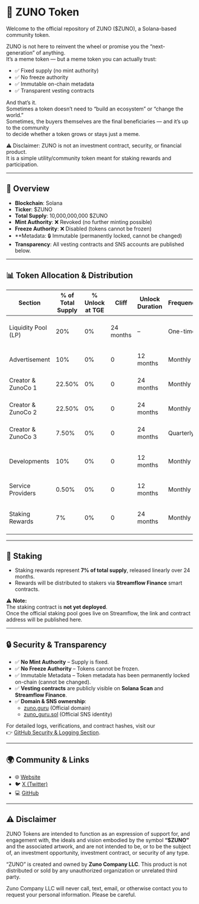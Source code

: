 # 🌌 ZUNO Token

Welcome to the official repository of ZUNO ($ZUNO), a Solana-based community token.  

ZUNO is not here to reinvent the wheel or promise you the “next-generation” of anything.  
It’s a meme token — but a meme token you can actually trust:  

- ✅ Fixed supply (no mint authority)  
- ✅ No freeze authority  
- ✅ Immutable on-chain metadata  
- ✅ Transparent vesting contracts  

And that’s it.  
Sometimes a token doesn’t need to “build an ecosystem” or “change the world.”  
Sometimes, the buyers themselves are the final beneficiaries — and it’s up to the community  
to decide whether a token grows or stays just a meme.  

⚠️ Disclaimer: ZUNO is not an investment contract, security, or financial product.  
It is a simple utility/community token meant for staking rewards and participation.

---

## 📜 Overview

- **Blockchain**: Solana  
- **Ticker**: $ZUNO  
- **Total Supply**: 10,000,000,000 $ZUNO  
- **Mint Authority**: ❌ Revoked (no further minting possible)  
- **Freeze Authority**: ❌ Disabled (tokens cannot be frozen)
- **Metadata: 🔒 Immutable (permanently locked, cannot be changed)  
- **Transparency**: All vesting contracts and SNS accounts are published below.  

---
## 📊 Token Allocation & Distribution

| Section              | % of Total Supply | % Unlock at TGE | Cliff       | Unlock Duration | Frequency   | Notes                                                    | SNS                                                                                       | Vesting Contract                                                                 |
|-----------------------|-------------------|-----------------|-------------|-----------------|-------------|----------------------------------------------------------|-------------------------------------------------------------------------------------------|---------------------------------------------------------------------------------|
| Liquidity Pool (LP)  | 20%               | 0%              | 24 months   | –               | One-time    | LP tokens fully locked for 24 months, unlocked at once   | [lp_tokens.zuno_guru.sol](https://solscan.io/account/EXAMPLE1)                           | [Sample Solana Address](https://solscan.io/account/EXAMPLE2)                     |
| Advertisement        | 10%               | 0%              | 0           | 12 months       | Monthly     | Linear monthly unlock for campaign funding               | [adv_reasury.zuno_guru.sol](https://solscan.io/account/8X9qqThz75JwXKjZ7qnQ75PAtgZVAvLPj8PgMcHHkuaJ) | [Streamflow Contract](https://app.streamflow.finance/contract/solana/mainnet/6yghMEMixLCWS84CBbxVLStd24BPmtmj5p16hqXiT7BL) |
| Creator & ZunoCo 1   | 22.50%            | 0%              | 0           | 24 months       | Monthly     | Linear monthly unlock for team/management                | [czc1.zuno_guru.sol](https://solscan.io/account/8tBqpnBMBjhNyuubmW5FZLYq8u2ohn2kTPVRjHM3nJ8c) | [Streamflow Contract](https://app.streamflow.finance/contract/solana/mainnet/F8i6JxUPR7Jyuvfhftmx9xG4ZMUTCZKqT8XU9qnQLWCV) |
| Creator & ZunoCo 2   | 22.50%            | 0%              | 0           | 24 months       | Monthly     | Linear monthly unlock for team/management                | [czc2.zuno_guru.sol](https://solscan.io/account/JCXxpkH8M2BXop9nUQ2rdhoHJQctk5wSHQTDk22AE64g) | [Streamflow Contract](https://app.streamflow.finance/contract/solana/mainnet/3uK1TjtgVseNFr7dfj6JzcZdoLH2zzuy3tSevN7s9NWx) |
| Creator & ZunoCo 3   | 7.50%             | 0%              | 0           | 24 months       | Quarterly   | Linear quarterly unlock for team/management              | [czc3.zuno_guru.sol](https://solscan.io/account/BixWz3vsKcCoyi45BmYz8yyoFgCJDepxUFX249m5tiFq) | [Streamflow Contract](https://app.streamflow.finance/contract/solana/mainnet/f3rSPQKCwWtH4uN5qa7pMUchfi1xsijabmCJHiEbpim) |
| Developments         | 10%               | 0%              | 0           | 12 months       | Monthly     | Linear monthly unlock to align with project milestones   | [dev.zuno_guru.sol](https://solscan.io/account/6p346vqTDdFxncz2QN4cfh5MCZ93PZYz8oo1i9cQzvi3) | [Streamflow Contract](https://app.streamflow.finance/contract/solana/mainnet/zJ9JWUfwNVQ61QxrktYJsrx5dacP9Xv9AbWH667PKDR) |
| Service Providers    | 0.50%             | 0%              | 0           | 12 months       | Monthly     | Linear monthly unlock for external services              | [sp.zuno_guru.sol](https://solscan.io/account/7u4PWjGqKzYKjPurEeTgGe9XipBaVNKp8eSqHaHfjRxu) | [Streamflow Contract](https://app.streamflow.finance/contract/solana/mainnet/GRwD7ssWtrXqR4c6wd57Q7Z8C3USPRH6QHSmsQMMWHGZ) |
| Staking Rewards      | 7%                | 0%              | 0           | 24 months       | Monthly     | Rewards distributed to stakers proportionally            | [staking_rewards.zuno_guru.sol](https://solscan.io/account/EXAMPLE15)                    | [Sample Solana Address](https://solscan.io/account/EXAMPLE16)                    |

---
## 🏦 Staking

- Staking rewards represent **7% of total supply**, released linearly over 24 months.  
- Rewards will be distributed to stakers via **Streamflow Finance** smart contracts.  

⚠️ **Note:**  
The staking contract is **not yet deployed**.  
Once the official staking pool goes live on Streamflow, the link and contract address will be published here.

---

## 🔒 Security & Transparency

- ✅ **No Mint Authority** – Supply is fixed.  
- ✅ **No Freeze Authority** – Tokens cannot be frozen.
- ✅ Immutable Metadata – Token metadata has been permanently locked on-chain (cannot be changed).  
- ✅ **Vesting contracts** are publicly visible on **Solana Scan** and **Streamflow Finance**.  
- ✅ **Domain & SNS ownership**:  
  - [zuno.guru](https://zuno.guru) (Official domain)  
  - [zuno_guru.sol](https://www.sns.id/domain/zuno_guru) (Official SNS identity)  

For detailed logs, verifications, and contract hashes, visit our  
👉 [GitHub Security & Logging Section](https://github.com/companyzuno/zuno).

---

## 🌍 Community & Links

- 🌐 [Website](https://zuno.guru)  
- 🐦 [X (Twitter)](https://x.com/zuno_guru)  
- 💻 [GitHub](https://github.com/companyzuno/zuno)  

---

## ⚠️ Disclaimer

ZUNO Tokens are intended to function as an expression of support for, and engagement with, the ideals and vision embodied by the symbol **“$ZUNO”** and the associated artwork, and are not intended to be, or to be the subject of, an investment opportunity, investment contract, or security of any type.  

“ZUNO” is created and owned by **Zuno Company LLC**. This product is not distributed or sold by any unauthorized organization or unrelated third party.  

Zuno Company LLC will never call, text, email, or otherwise contact you to request your personal information. Please be careful.  

